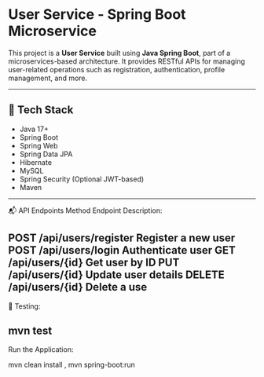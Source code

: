 # User Service - Spring Boot Microservice

This project is a **User Service** built using **Java Spring Boot**, part of a microservices-based architecture. It provides RESTful APIs for managing user-related operations such as registration, authentication, profile management, and more.

---

## 🔧 Tech Stack

- Java 17+
- Spring Boot
- Spring Web
- Spring Data JPA
- Hibernate
- MySQL 
- Spring Security (Optional JWT-based)
- Maven
---
📬 API Endpoints
Method	Endpoint	Description:

POST	/api/users/register	Register a new user
POST	/api/users/login	Authenticate user
GET	/api/users/{id}	Get user by ID
PUT	/api/users/{id}	Update user details
DELETE	/api/users/{id}	Delete a use
--------
🧪 Testing: 

mvn test
-------
Run the Application:

mvn clean install ,
mvn spring-boot:run
